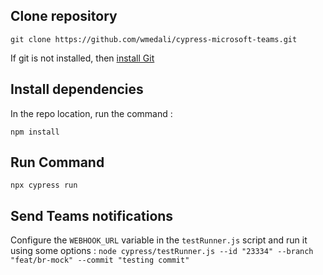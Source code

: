 ## Clone repository

`git clone https://github.com/wmedali/cypress-microsoft-teams.git`

If git is not installed, then [install Git](https://git-scm.com/book/fr/v2/D%C3%A9marrage-rapide-Installation-de-Git)

## Install dependencies

In the repo location, run the command :

`npm install`

## Run Command

`npx cypress run`

## Send Teams notifications

Configure the `WEBHOOK_URL` variable in the `testRunner.js` script and run it using some options :
`node cypress/testRunner.js --id "23334" --branch "feat/br-mock" --commit "testing commit"`
